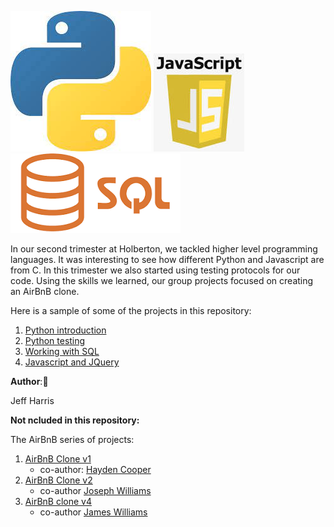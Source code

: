 ![alt text](https://github.com/JfHarris/holbertonschool-higher_level_programming/blob/master/assets/python.jpg)
![alt text](https://github.com/JfHarris/holbertonschool-higher_level_programming/blob/master/assets/javascript.jpg)
![alt text](https://github.com/JfHarris/holbertonschool-higher_level_programming/blob/master/assets/sql.png)

In our second trimester at Holberton, we tackled higher level programming languages. It was interesting to see how different Python and Javascript are from C. In this trimester we also started using testing protocols for our code. Using the skills we learned, our group projects focused on creating an AirBnB clone.

Here is a sample of some of the projects in this repository:
1. [Python introduction](https://github.com/JfHarris/holbertonschool-higher_level_programming/tree/master/0x00-python-hello_world)
2. [Python testing](https://github.com/JfHarris/holbertonschool-higher_level_programming/tree/master/0x0C-python-almost_a_circle)
3. [Working with SQL](https://github.com/JfHarris/holbertonschool-higher_level_programming/tree/master/0x01-SQL_more_queries)
4. [Javascript and JQuery](https://github.com/JfHarris/holbertonschool-higher_level_programming/tree/master/0x03-javascript-web_jquery)

__Author__::pencil:

Jeff Harris

__Not ncluded in this repository:__

The AirBnB series of projects:
1. [AirBnB Clone v1](https://github.com/JfHarris/AirBnB_clone)
    * co-author: [Hayden Cooper](https://github.com/ZugustheDugus)
2. [AirBnB Clone v2](https://github.com/JfHarris/AirBnB_clone_v2)
    * co-author [Joseph Williams](https://github.com/3599josephw)
3. [AirBnB clone v4](https://github.com/JfHarris/AirBnB_clone_v4)
    * co-author [James Williams](https://github.com/codeslayer123)
